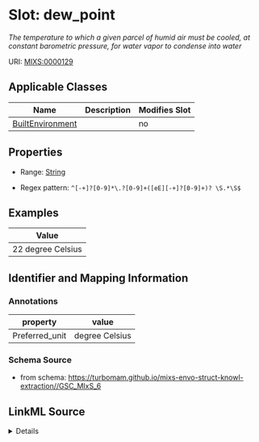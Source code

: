 # Slot: dew_point


_The temperature to which a given parcel of humid air must be cooled, at constant barometric pressure, for water vapor to condense into water_



URI: [MIXS:0000129](https://w3id.org/mixs/0000129)



<!-- no inheritance hierarchy -->




## Applicable Classes

| Name | Description | Modifies Slot |
| --- | --- | --- |
[BuiltEnvironment](BuiltEnvironment.md) |  |  no  |







## Properties

* Range: [String](String.md)

* Regex pattern: `^[-+]?[0-9]*\.?[0-9]+([eE][-+]?[0-9]+)? \S.*\S$`






## Examples

| Value |
| --- |
| 22 degree Celsius |

## Identifier and Mapping Information





### Annotations

| property | value |
| --- | --- |
| Preferred_unit | degree Celsius |



### Schema Source


* from schema: https://turbomam.github.io/mixs-envo-struct-knowl-extraction//GSC_MIxS_6




## LinkML Source

<details>
```yaml
name: dew_point
annotations:
  Preferred_unit:
    tag: Preferred_unit
    value: degree Celsius
description: The temperature to which a given parcel of humid air must be cooled,
  at constant barometric pressure, for water vapor to condense into water
title: dew point
examples:
- value: 22 degree Celsius
from_schema: https://turbomam.github.io/mixs-envo-struct-knowl-extraction//GSC_MIxS_6
rank: 1000
slot_uri: MIXS:0000129
multivalued: false
alias: dew_point
domain_of:
- BuiltEnvironment
range: string
required: false
recommended: false
pattern: ^[-+]?[0-9]*\.?[0-9]+([eE][-+]?[0-9]+)? \S.*\S$

```
</details>